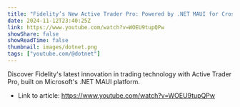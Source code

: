 ```yaml
---
title: "Fidelity’s New Active Trader Pro: Powered by .NET MAUI for Cross-Platform Excellence"
date: 2024-11-12T23:40:25Z
link: https://www.youtube.com/watch?v=WOEU9tupQPw
showShare: false
showReadTime: false
thumbnail: images/dotnet.png
tags: ["youtube.com/@dotnet"]
---
```

Discover Fidelity's latest innovation in trading technology with Active Trader Pro, built on Microsoft's .NET MAUI platform.

- Link to article: https://www.youtube.com/watch?v=WOEU9tupQPw